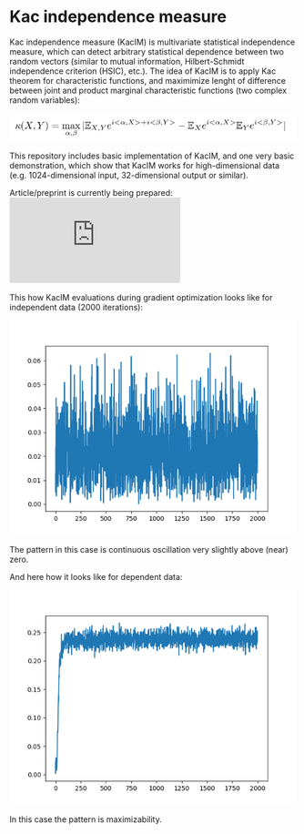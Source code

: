 # Kac independence measure 
Kac independence measure (KacIM) is multivariate statistical independence measure, 
which can detect arbitrary statistical dependence between two random vectors (similar to mutual information, Hilbert-Schmidt independence criterion (HSIC), etc.). The idea of KacIM is to apply Kac theorem for characteristic functions, and maximimize lenght of difference 
between joint and product marginal characteristic functions (two complex random variables):

![Alt text](./kac_im.png?raw=true "KacIM")


This repository includes basic implementation of KacIM, and one very basic demonstration, which show that KacIM works for high-dimensional data (e.g. 1024-dimensional input, 32-dimensional output or similar).


Article/preprint is currently being prepared: ![Article](https://github.com/povidanius/kac_independence_measure/tree/main/art/main.pdf?raw=false "Article")


This how KacIM evaluations during gradient optimization looks like for independent data (2000 iterations):

![Alt text](./independent.png?raw=true "Title")

The pattern in this case is continuous oscillation very slightly above (near) zero.

And here how it looks like for dependent data:

![Alt text](./dependent.png?raw=true "Title")

In this case the pattern is maximizability.



